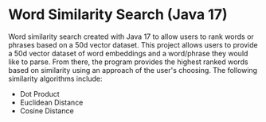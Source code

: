 # Word Similarity Search (Java 17) 
Word similarity search created with Java 17 to allow users to rank words or phrases based on a 50d vector dataset. 
This project allows users to provide a 50d vector dataset of word embeddings and a word/phrase they would like to parse.
From there, the program provides the highest ranked words based on similarity using an approach of the user's choosing. 
The following similarity algorithms include:
- Dot Product
- Euclidean Distance
- Cosine Distance